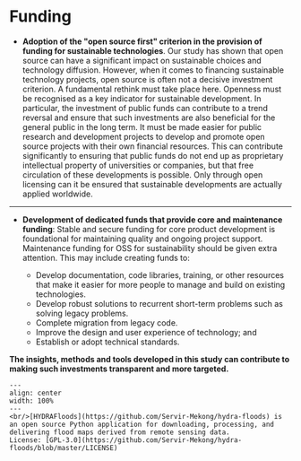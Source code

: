 # Funding

- **Adoption of the "open source first" criterion in the provision of funding for sustainable technologies**. Our study has shown that open source can have a significant impact on sustainable choices and technology diffusion. However, when it comes to financing sustainable technology projects, open source is often not a decisive investment criterion. A fundamental rethink must take place here. Openness must be recognised as a key indicator for sustainable development. In particular, the investment of public funds can contribute to a trend reversal and ensure that such investments are also beneficial for the general public in the long term. It must be made easier for public research and development projects to develop and promote open source projects with their own financial resources. This can contribute significantly to ensuring that public funds do not end up as proprietary intellectual property of universities or companies, but that free circulation of these developments is possible. Only through open licensing can it be ensured that sustainable developments are actually applied worldwide. 

---

- **Development of dedicated funds that provide core and maintenance funding**: Stable and secure funding for core product development is foundational for maintaining quality and ongoing project support. Maintenance funding for OSS for sustainability should be given extra attention. This may include creating funds to: 

  - Develop documentation, code libraries, training, or other resources that make it easier for more people to manage and build on existing technologies. 
  - Develop robust solutions to recurrent short-term problems such as solving legacy problems. 
  - Complete migration from legacy code. 
  - Improve the design and user experience of technology; and 
  - Establish or adopt technical standards. 

**The insights, methods and tools developed in this study can contribute to making such investments transparent and more targeted.**


```{figure} ../images/hydra_floods.png
---
align: center
width: 100%
---
<br/>[HYDRAFloods](https://github.com/Servir-Mekong/hydra-floods) is an open source Python application for downloading, processing, and delivering flood maps derived from remote sensing data.    
License: [GPL-3.0](https://github.com/Servir-Mekong/hydra-floods/blob/master/LICENSE)
```